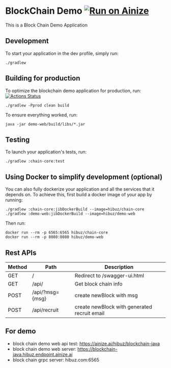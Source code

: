 # BlockChain Demo [![Run on Ainize](https://ainize.ai/static/images/run_on_ainize_button.svg)](https://ainize.web.app/redirect?git_repo=github.com/hibuz/blockchain-java)
This is a Block Chain Demo Application

## Development

To start your application in the dev profile, simply run:

    ./gradlew


## Building for production
To optimize the blockchain demo application for production, run:
[![Actions Status](https://github.com/hibuz/blockchain-java/workflows/Java%20CI/badge.svg)](https://github.com/hibuz/blockchain-java/actions)

    ./gradlew -Pprod clean build

To ensure everything worked, run:

    java -jar demo-web/build/libs/*.jar


## Testing

To launch your application's tests, run:

    ./gradlew :chain-core:test


## Using Docker to simplify development (optional)

You can also fully dockerize your application and all the services that it depends on.
To achieve this, first build a docker image of your app by running:

    ./gradlew :chain-core:jibDockerBuild --image=hibuz/chain-core
    ./gradlew :demo-web:jibDockerBuild --image=hibuz/demo-web

Then run:

    docker run --rm -p 6565:6565 hibuz/chain-core
    docker run --rm -p 8080:8080 hibuz/demo-web


## Rest APIs


Method	| Path	| Description	|  
------------- | ------------------------- | ------------- |
GET	| /	| Redirect to /swagger-ui.html
GET	| /api/	| Get block chain info
POST	| /api/?msg={msg}	| create newBlock with msg
POST	| /api/recruit	| create newBlock with generated recruit email


## For demo

 * block chain demo web api test: https://ainize.ai/hibuz/blockchain-java
 * block chain demo web server: https://blockchain-java.hibuz.endpoint.ainize.ai
 * block chain grpc server: hibuz.com:6565
